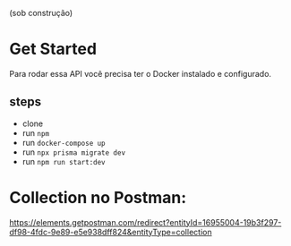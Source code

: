 (sob construção)
# Get Started

Para rodar essa API você precisa ter o Docker instalado e configurado.

## steps 
- clone
- run `npm` 
- run `docker-compose up`
- run `npx prisma migrate dev`
- run `npm run start:dev`



# Collection no Postman:
https://elements.getpostman.com/redirect?entityId=16955004-19b3f297-df98-4fdc-9e89-e5e938dff824&entityType=collection